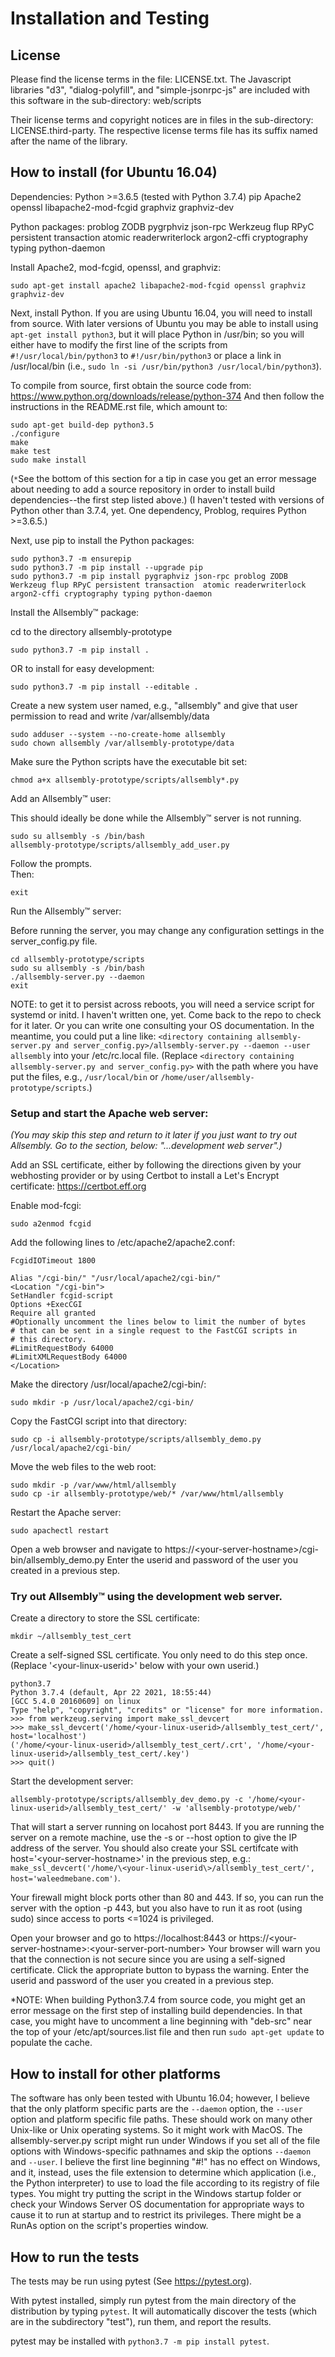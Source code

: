 Installation and Testing
========================

## License

Please find the license terms in the file: LICENSE.txt.
The Javascript libraries "d3", "dialog-polyfill", and "simple-jsonrpc-js"
are included with this software in the sub-directory:
web/scripts

Their license terms and copyright notices are in files in the sub-directory:
LICENSE.third-party.  The respective license terms file has its
suffix named after the name of the library.

How to install (for Ubuntu 16.04)
---------------------------------

Dependencies:
 Python >=3.6.5 (tested with Python 3.7.4)
 pip
 Apache2
 openssl
 libapache2-mod-fcgid
 graphviz
 graphviz-dev

 Python packages:
  problog
  ZODB
  pygrphviz
  json-rpc
  Werkzeug
  flup
  RPyC
  persistent
  transaction
  atomic
  readerwriterlock
  argon2-cffi
  cryptography
  typing
  python-daemon

Install Apache2, mod-fcgid, openssl, and graphviz:

`sudo apt-get install apache2 libapache2-mod-fcgid openssl graphviz graphviz-dev`

Next, install Python.  If you are using Ubuntu 16.04, you will need to 
install from source.  With later versions of Ubuntu you may be able
to install using `apt-get install python3`, but it will place Python
in /usr/bin; so you will either have to modify the first line of the
scripts from `#!/usr/local/bin/python3` to `#!/usr/bin/python3` or
place a link in /usr/local/bin (i.e., `sudo ln -si /usr/bin/python3 /usr/local/bin/python3`).

To compile from source, first obtain the source code from:
https://www.python.org/downloads/release/python-374
And then follow the instructions in the README.rst file, which amount to:

    sudo apt-get build-dep python3.5
    ./configure
    make
    make test
    sudo make install

(`*`See the bottom of this section for a tip in case you get an error message
about needing to add a source repository in order to install build
dependencies--the first step listed above.)
(I haven't tested with versions of Python other than 3.7.4, yet.
One dependency, Problog, requires Python >=3.6.5.)


Next, use pip to install the Python packages:

```
sudo python3.7 -m ensurepip
sudo python3.7 -m pip install --upgrade pip
sudo python3.7 -m pip install pygraphviz json-rpc problog ZODB Werkzeug flup RPyC persistent transaction  atomic readerwriterlock argon2-cffi cryptography typing python-daemon
```

Install the Allsembly™ package:

cd to the directory allsembly-prototype

```sudo python3.7 -m pip install .```

OR to install for easy development:

```sudo python3.7 -m pip install --editable .```

Create a new system user named, e.g., "allsembly"
  and give that user permission to read and write /var/allsembly/data

```
sudo adduser --system --no-create-home allsembly
sudo chown allsembly /var/allsembly-prototype/data
```

Make sure the Python scripts have the executable bit set:

```chmod a+x allsembly-prototype/scripts/allsembly*.py```

Add an Allsembly™ user:

This should ideally be done while the Allsembly™ server
  is not running.

```
sudo su allsembly -s /bin/bash
allsembly-prototype/scripts/allsembly_add_user.py
```

Follow the prompts.<br />
Then:

```
exit
```

Run the Allsembly™ server:

Before running the server, you may change any configuration settings
  in the server_config.py file.
  
```
cd allsembly-prototype/scripts
sudo su allsembly -s /bin/bash
./allsembly-server.py --daemon
exit
```

NOTE: to get it to persist across reboots, you will need a service script
for systemd or initd.  I haven't written one, yet.  Come back to the repo
to check for it later.  Or you can write one consulting your OS documentation.
In the meantime, you could put a line like:
`<directory containing allsembly-server.py and server_config.py>/allsembly-server.py --daemon --user allsembly` into your /etc/rc.local file.
(Replace `<directory containing allsembly-server.py and server_config.py>` with the path where you have put the files, e.g., `/usr/local/bin` or `/home/user/allsembly-prototype/scripts`.)


### Setup and start the Apache web server:

_(You may skip this step and return to it later if you just want to
try out Allsembly.  Go to the section, below: "...development web server".)_

Add an SSL certificate, either by following the directions given by
  your webhosting provider or by using Certbot to install a Let's Encrypt
  certificate: https://certbot.eff.org

Enable mod-fcgi:

```sudo a2enmod fcgid```

Add the following lines to /etc/apache2/apache2.conf:

```
FcgidIOTimeout 1800

Alias "/cgi-bin/" "/usr/local/apache2/cgi-bin/"
<Location "/cgi-bin">
SetHandler fcgid-script
Options +ExecCGI
Require all granted
#Optionally uncomment the lines below to limit the number of bytes
# that can be sent in a single request to the FastCGI scripts in 
# this directory.
#LimitRequestBody 64000
#LimitXMLRequestBody 64000
</Location>
```

Make the directory /usr/local/apache2/cgi-bin/:

```sudo mkdir -p /usr/local/apache2/cgi-bin/```

Copy the FastCGI script into that directory:

```sudo cp -i allsembly-prototype/scripts/allsembly_demo.py /usr/local/apache2/cgi-bin/```

Move the web files to the web root:

```
sudo mkdir -p /var/www/html/allsembly
sudo cp -ir allsembly-prototype/web/* /var/www/html/allsembly
```

Restart the Apache server:

```sudo apachectl restart```

Open a web browser and navigate to https://\<your-server-hostname\>/cgi-bin/allsembly_demo.py
Enter the userid and password of the user you created in a previous step.


### Try out Allsembly™ using the development web server.
Create a directory to store the SSL certificate:

`mkdir ~/allsembly_test_cert`

Create a self-signed SSL certificate.  You only need to do this step once.
(Replace '\<your-linux-userid\>' below with your own userid.)

```
python3.7
Python 3.7.4 (default, Apr 22 2021, 18:55:44) 
[GCC 5.4.0 20160609] on linux
Type "help", "copyright", "credits" or "license" for more information.
>>> from werkzeug.serving import make_ssl_devcert
>>> make_ssl_devcert('/home/<your-linux-userid>/allsembly_test_cert/', host='localhost')
('/home/<your-linux-userid>/allsembly_test_cert/.crt', '/home/<your-linux-userid>/allsembly_test_cert/.key')
>>> quit()
```

Start the development server:

```allsembly-prototype/scripts/allsembly_dev_demo.py -c '/home/<your-linux-userid>/allsembly_test_cert/' -w 'allsembly-prototype/web/'```

That will start a server running on locahost port 8443.
If you are running the server on a remote machine, use the -s or --host option 
to give the IP address of the server.  You should also create your SSL 
certifcate with host='\<your-server-hostname\>' in the previous step, e.g.: 
`make_ssl_devcert('/home/\<your-linux-userid\>/allsembly_test_cert/', host='waleedmebane.com')`.

Your firewall might block ports other than 80 and 443.  If so, you can run the server with the option -p 443, but you also have to run it as root (using sudo) since access to ports <=1024 is privileged.

Open your browser and go to https://localhost:8443 or https://\<your-server-hostname\>:\<your-server-port-number\> 
Your browser will warn you that the connection is not secure since you are
using a self-signed certificate.  Click the appropriate button to bypass the
warning.
Enter the userid and password of the user you created in a previous step.


*NOTE: When building Python3.7.4 from source code, you might get an error
message on the first step of installing build dependencies.
In that case, you might have to uncomment a line beginning with "deb-src"
near the top of your /etc/apt/sources.list file and then run 
`sudo apt-get update` to populate the cache.

How to install for other platforms
----------------------------------

The software has only been tested with Ubuntu 16.04; however, I believe
that the only platform specific parts are the `--daemon` option, the
`--user` option and platform specific file paths.  These should
work on many other Unix-like or Unix operating systems.  So it might
work with MacOS.  The allsembly-server.py script might run under Windows
if you set all of the file options with Windows-specific pathnames and
skip the options `--daemon` and `--user`.  I believe the first line 
beginning "#!" has no effect on Windows, and it, instead, uses the file
extension to determine which application (i.e., the Python interpreter) to
use to load the file according to its registry of file types.
You might try putting the script in the Windows startup folder or check 
your Windows Server OS documentation for appropriate ways to cause it to 
run at startup and to restrict its privileges.  There might be a RunAs 
option on the script's properties window.

How to run the tests
--------------------

The tests may be run using pytest (See https://pytest.org).

With pytest installed, simply run pytest from the main directory of the
distribution by typing `pytest`.  It will automatically discover the tests 
(which are in the subdirectory "test"), run them, and report the results.

pytest may be installed with `python3.7 -m pip install pytest`.

